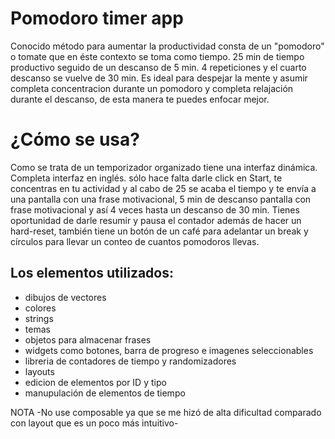 # Pomodoro timer app
Conocido método para aumentar la productividad consta de un "pomodoro" o tomate que en éste contexto se toma como tiempo. 
25 min de tiempo productivo seguido de un descanso de 5 min. 4 repeticiones y el cuarto descanso se vuelve de 30 min.
Es ideal para despejar la mente y asumir completa concentracion durante un pomodoro y completa relajación durante el descanso,
de esta manera te puedes enfocar mejor.

# ¿Cómo se usa?
Como se trata de un temporizador organizado tiene una interfaz dinámica. Completa interfaz en inglés.
sólo hace falta darle click en Start, te concentras en tu actividad y al cabo de 25 se acaba el tiempo y te envía a una pantalla con una frase motivacional,
5 min de descanso pantalla con frase motivacional y así 4 veces hasta un descanso de 30 min. Tienes oportunidad de darle resumir y pausa el contador además de hacer un hard-reset, también tiene un botón de un café para adelantar un break y círculos para llevar un conteo de cuantos pomodoros llevas.

## Los elementos utilizados:
  * dibujos de vectores
  * colores
  * strings
  * temas
  * objetos para almacenar frases
  * widgets como botones, barra de progreso e imagenes seleccionables
  * libreria de contadores de tiempo y randomizadores
  * layouts
  * edicion de elementos por ID y tipo
  * manupulación de elementos de tiempo


NOTA
-No use composable ya que se me hizó de alta dificultad comparado con layout que es un poco más intuitivo-
